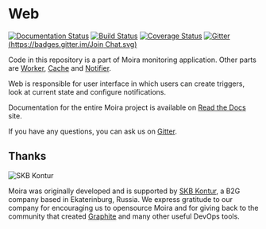 # Web

[![Documentation Status](https://readthedocs.org/projects/moira/badge/?version=latest)](http://moira.readthedocs.org/en/latest/?badge=latest) [![Build Status](https://travis-ci.org/moira-alert/web.svg?branch=master)](https://travis-ci.org/moira-alert/web) [![Coverage Status](https://coveralls.io/repos/moira-alert/web/badge.svg?branch=master&service=github)](https://coveralls.io/github/moira-alert/web?branch=master) [![Gitter](https://badges.gitter.im/Join Chat.svg)](https://gitter.im/moira-alert/moira?utm_source=badge&utm_medium=badge&utm_campaign=badge)


Code in this repository is a part of Moira monitoring application. Other parts are [Worker][worker], [Cache][cache] and [Notifier][notifier].

Web is responsible for user interface in which users can create triggers, look at current state and configure notifications.

Documentation for the entire Moira project is available on [Read the Docs][readthedocs] site.

If you have any questions, you can ask us on [Gitter][gitter].

## Thanks

![SKB Kontur](https://kontur.ru/theme/ver-1652188951/common/images/logo_english.png)

Moira was originally developed and is supported by [SKB Kontur][kontur], a B2G company based in Ekaterinburg, Russia. We express gratitude to our company for encouraging us to opensource Moira and for giving back to the community that created [Graphite][graphite] and many other useful DevOps tools.


[worker]: https://github.com/moira-alert/worker
[cache]: https://github.com/moira-alert/cache
[notifier]: https://github.com/moira-alert/notifier
[readthedocs]: http://moira.readthedocs.org
[gitter]: https://gitter.im/moira-alert/moira
[kontur]: https://kontur.ru/eng/about
[graphite]: http://graphite.readthedocs.org

